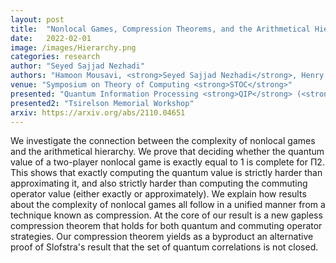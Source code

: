 ```yaml
---
layout: post
title:  "Nonlocal Games, Compression Theorems, and the Arithmetical Hierarchy"
date:   2022-02-01
image: /images/Hierarchy.png
categories: research
author: "Seyed Sajjad Nezhadi"
authors: "Hamoon Mousavi, <strong>Seyed Sajjad Nezhadi</strong>, Henry Yuen"
venue: "Symposium on Theory of Computing <strong>STOC</strong>"
presented: "Quantum Information Processing <strong>QIP</strong> (<strong>Plenary talk</strong>)"
presented2: "Tsirelson Memorial Workshop"
arxiv: https://arxiv.org/abs/2110.04651
---
```

We investigate the connection between the complexity of nonlocal games and the arithmetical hierarchy. We prove that deciding whether the quantum value of a two-player nonlocal game is exactly equal to 1 is complete for Π2. This shows that exactly computing the quantum value is strictly harder than approximating it, and also strictly harder than computing the commuting operator value (either exactly or approximately). We explain how results about the complexity of nonlocal games all follow in a unified manner from a technique known as compression. At the core of our result is a new gapless compression theorem that holds for both quantum and commuting operator strategies. Our compression theorem yields as a byproduct an alternative proof of Slofstra's result that the set of quantum correlations is not closed.